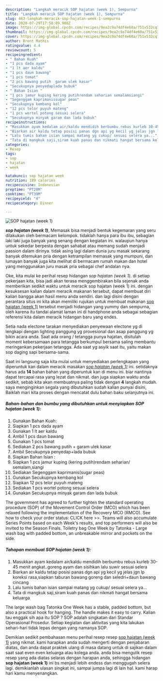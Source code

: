 ```yaml
---
description: "Langkah meracik SOP hajatan (week 1), Sempurna"
title: "Langkah meracik SOP hajatan (week 1), Sempurna"
slug: 463-langkah-meracik-sop-hajatan-week-1-sempurna
date: 2020-07-29T17:58:09.988Z
image: https://img-global.cpcdn.com/recipes/9ea2c9a74df4e60a/751x532cq70/sop-hajatan-week-1-foto-resep-utama.jpg
thumbnail: https://img-global.cpcdn.com/recipes/9ea2c9a74df4e60a/751x532cq70/sop-hajatan-week-1-foto-resep-utama.jpg
cover: https://img-global.cpcdn.com/recipes/9ea2c9a74df4e60a/751x532cq70/sop-hajatan-week-1-foto-resep-utama.jpg
author: Brent Mathis
ratingvalue: 4.4
reviewcount: 5
recipeingredient:
- " Bahan Kuah"
- "1 pcs dada ayam"
- "1 lt aer kaldu"
- "1 pcs daun bawang"
- "1 pcs tomat"
- "2 pcs bawang putih  garam ulek kasar"
- "Secukupnya penyedaplada bubuk"
- " Bahan Isian "
- "1 pcs jamur kuping kering putihrendam seharian semalamsiangi"
- "Segenggam kaprimanissugar peas"
- "Secukupnya kembang kol"
- "12 pcs telor puyuh mateng"
- "1 pcs wortel potong sesuai selera"
- "Secukupnya minyak garam dan lada bubuk"
recipeinstructions:
- "Masukkan ayam kedalam air/kaldu mendidih berbumbu rebus kurleb 30-45 menit angkat..goreng ayam dan sisihkan lalu suwir sesuai selera"
- "Biarkan air kaldu tetap posisi panas dgn api yg kecil yg jelas jgn lp koreksi rasa,siapkan taburan bawang goreng dan seledri+daun bawang cincang"
- "Lalu tumis bahan isian sampai matang yg cukup/ sesuai selera ya..."
- "Tata di mangkuk saji,siram kuah panas dan nikmati hangat bersama keluarga"
categories:
- Resep
tags:
- sop
- hajatan
- week

katakunci: sop hajatan week 
nutrition: 189 calories
recipecuisine: Indonesian
preptime: "PT20M"
cooktime: "PT39M"
recipeyield: "4"
recipecategory: Dinner

---
```



![SOP hajatan (week 1)](https://img-global.cpcdn.com/recipes/9ea2c9a74df4e60a/751x532cq70/sop-hajatan-week-1-foto-resep-utama.jpg)

<b><i>sop hajatan (week 1)</i></b>, Memasak bisa menjadi bentuk kegemaran yang seru dilakukan oleh bermacam kelompok. tidaklah hanya para ibu ibu, sebagian laki laki juga banyak yang senang dengan kegiatan ini. walaupun hanya untuk sekedar berpesta dengan sahabat atau memang sudah menjadi passion dalam dirinya. tidak asing lagi dalam dunia juru masak sekarang banyak ditemukan pria dengan ketrampilan memasak yang mumpuni, dan lumayan banyak juga kita melihat di bermacam rumah makan dan hotel yang menggunakan juru masak pria sebagai chef andalan nya.

Oke, kita mulai ke perihal resep hidangan <i>sop hajatan (week 1)</i>. di setiap pekerjaan kita, bisa jadi akan terasa menggembirakan bila sejenak anda memberikan sedikit waktu untuk meracik sop hajatan (week 1) ini. dengan kesuksesan kalian dalam meracik makanan tersebut, dapat membuat diri kalian bangga akan hasil menu anda sendiri. dan lagi disini dengan perantara situs ini kita akan memiliki rujukan untuk membuat makanan <u>sop hajatan (week 1)</u> tersebut menjadi hidangan yang yummy dan sempurna, oleh karena itu tandai alamat laman ini di handphone anda sebagai sebagian referensi kita dalam meracik hidangan baru yang endes.

Setia nada electone tarakan menyediakan penyewaan electone yg di lengkapi dengan lighting panggung yg provesional dan asap panggung yg bikin acara anda. Saat ada orang / tetangga punya hajatan, disitulah moment kebersamaan para tetangga berkumpul bersama saling membantu meringankan pekerjaan tetangga. Ada saat yg asyik saat itu, yaitu makan sop daging sapi bersama-sama.


Saat ini langsung saja kita mulai untuk menyediakan perlengkapan yang diperuntuk kan dalam meracik masakan <u><i>sop hajatan (week 1)</i></u> ini. setidaknya harus ada <b>14</b> bahan bahan yang diperuntuk kan di menu ini. biar nantinya dapat tercapai rasa yang lezat dan nikmat. dan juga siapkan waktu anda sedikit, sebab kita akan membuatnya paling tidak dengan <b>4</b> langkah mudah. saya menginginkan segala yang dibutuhkan sudah kalian punyai disini, Baiklah mari kita proses dengan mencatat dulu bahan baku selanjutnya ini.

<!--inarticleads1-->

##### Bahan-bahan dan bumbu yang dibutuhkan untuk menyiapkan SOP hajatan (week 1):

1. Gunakan  Bahan Kuah:
1. Siapkan 1 pcs dada ayam
1. Gunakan 1 lt aer kaldu
1. Ambil 1 pcs daun bawang
1. Gunakan 1 pcs tomat
1. Sediakan 2 pcs bawang putih + garam ulek kasar
1. Ambil Secukupnya penyedap+lada bubuk
1. Siapkan  Bahan Isian :
1. Siapkan 1 pcs jamur kuping (kering putih)rendam seharian/ semalam,siangi
1. Sediakan Segenggam kaprimanis(sugar peas)
1. Gunakan Secukupnya kembang kol
1. Siapkan 12 pcs telor puyuh mateng
1. Sediakan 1 pcs wortel potong sesuai selera
1. Gunakan Secukupnya minyak garam dan lada bubuk


The government has agreed to further tighten the standard operating procedure (SOP) of the Movement Control Order (MCO) which has been relaxed following the implementation of the Recovery MCO (RMCO). See how to check your order status: CLICK here &gt;&gt;. Teams will also accumulate Series Points based on each Week&#39;s results, and top performers will also be invited to the Season Finals. Toiletry bag One Week by Tatonka - Large wash bag with padded bottom, an unbreakable mirror and pockets on the side. 

<!--inarticleads2-->

##### Tahapan membuat SOP hajatan (week 1):

1. Masukkan ayam kedalam air/kaldu mendidih berbumbu rebus kurleb 30-45 menit angkat..goreng ayam dan sisihkan lalu suwir sesuai selera
1. Biarkan air kaldu tetap posisi panas dgn api yg kecil yg jelas jgn lp koreksi rasa,siapkan taburan bawang goreng dan seledri+daun bawang cincang
1. Lalu tumis bahan isian sampai matang yg cukup/ sesuai selera ya...
1. Tata di mangkuk saji,siram kuah panas dan nikmati hangat bersama keluarga


The large wash bag Tatonka One Week has a stable, padded bottom, but also a practical hook for hanging. The handle makes it easy to carry. Kalian tau enggak sih apa itu SOP ? SOP adalah singkatan dari Standar Operasional Prosedur. Setiap kegiatan dan aktivitas yang kita lakukan sehari-hari tidak lepas dengan yang namanya SOP. 

Demikian sedikit pembahasan menu perihal resep resep <u>sop hajatan (week 1)</u> yang nikmat. kami harapkan anda sudah mengerti dengan penjabaran diatas, dan anda dapat praktek ulang di masa datang untuk di sajikan dalam saat saat even even keluarga atau kolega anda. anda bisa mengulik resep resep yang ada diatas selaras dengan harapan anda, sehingga hidangan <b>sop hajatan (week 1)</b> ini bs menjadi lebih endess dan menggugah selera lagi. demikianlah ulasan singkat ini, sampai jumpa lagi di lain hal. kami harap hari kamu menyenangkan.
